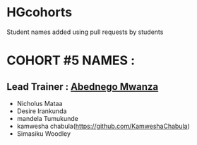 # HGcohorts
Student names added using pull requests by students

# COHORT #5 NAMES :
## Lead Trainer : [Abednego Mwanza](https://github.com/AbednegoTM)
- Nicholus Mataa
- Desire Irankunda
- mandela Tumukunde
- kamwesha chabula(https://github.com/KamweshaChabula)
- Simasiku Woodley

